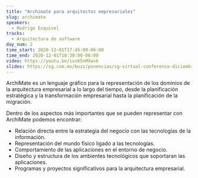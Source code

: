 ```yaml
---
title: "Archimate para arquitectos empresariales"
slug: archimate
speakers:
  - Rodrigo Esquivel
tracks:
  - Arquitectura de software
day_num: 2
time_start: 2020-12-01T17:45:00-06:00
time_end: 2020-12-01T18:30:00-06:00
video: https://youtu.be/iusK5nMXwvk
slides: https://sg.com.mx/buzz/ponencias/sg-virtual-conference-diciembre-2020/archimate-para-arquitectos-empresariales
---
```


ArchiMate es un lenguaje gráfico para la representación de los dominios de la arquitectura empresarial a lo largo del tiempo, desde la planificación estratégica y la transformación empresarial hasta la planificación de la migración.

Dentro de los aspectos más importantes que se pueden representar con ArchiMate podemos encontrar:
- Relación directa entre la estrategia del negocio con las tecnologías de la información.
- Representación del mundo físico ligado a las tecnologías.
- Comportamiento de las aplicaciones en el entorno de negocio.
- Diseño y estructura de los ambientes tecnológicos que soportaran las aplicaciones.
- Programas y proyectos significativos para la arquitectura empresarial.